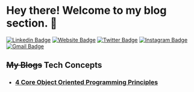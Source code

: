 # Hey there! Welcome to my blog section. 👋
[![Linkedin Badge](https://img.shields.io/badge/-mbsaiaditya-blue?style=flat&logo=Linkedin&logoColor=white&link=https://www.linkedin.com/in/mbsaiaditya/)](https://www.linkedin.com/in/mbsaiaditya/)
[![Website Badge](https://img.shields.io/badge/-mbsaiaditya.in-47CCCC?style=flat&logo=Google-Chrome&logoColor=white&link=https://jessicalim.me)](https://mbsaiaditya.in)
[![Twitter Badge](https://img.shields.io/badge/-@mbsaiaditya-1ca0f1?style=flat&labelColor=1ca0f1&logo=twitter&logoColor=white&link=https://twitter.com/_jesslim)](https://twitter.com/mbsaiaditya)
[![Instagram Badge](https://img.shields.io/badge/-@mbsaiaditya-purple?style=flat&logo=instagram&logoColor=white&link=https://instagram.com/https://www.instagram.com/mbsaiaditya/)](https://instagram.com/mbsaiaditya)
[![Gmail Badge](https://img.shields.io/badge/-mbsaiaditya-c14438?style=flat&logo=Gmail&logoColor=white&link=mailto:jessicalim813@gmail.com)](mailto:mbsaiaditya@gmail.com)

## ~~My Blogs~~ Tech Concepts

- ### [**4 Core Object Oriented Programming Principles**](/blogs/4-core-oops-principles/)

<!-- [**Greyfeathers pvt ltd.**](https://www.kpn.com/) • Internship \
Languages & Technologies: `Python`, `FastAPI`, `MongoDB`, `AWS`, `GCP` \ -->



